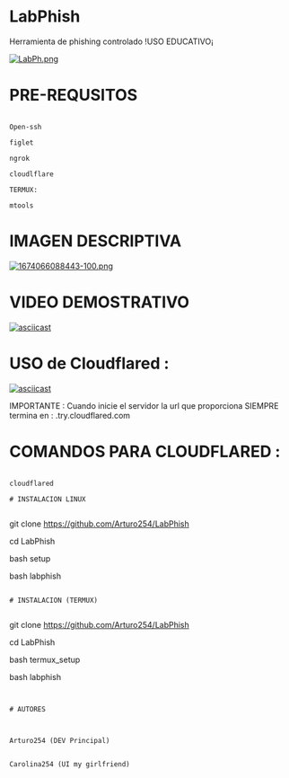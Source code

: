 # LabPhish
Herramienta de phishing controlado  !USO EDUCATIVO¡ 

[![LabPh.png](https://i.postimg.cc/L8JMNv7J/LabPh.png)](https://postimg.cc/fVQFb7Ms)


# PRE-REQUSITOS 

``` 

Open-ssh

figlet

ngrok 

cloudlflare 

TERMUX: 

mtools

``` 

# IMAGEN DESCRIPTIVA

[![1674066088443-100.png](https://i.postimg.cc/SKzHx0gD/1674066088443-100.png)](https://postimg.cc/WDT55yLk)





# VIDEO DEMOSTRATIVO 
[![asciicast](https://asciinema.org/a/aqLXEMwlK3BGYQMiEDCLe5ZhB.svg)](https://asciinema.org/a/aqLXEMwlK3BGYQMiEDCLe5ZhB)



# USO de Cloudflared :
[![asciicast](https://asciinema.org/a/Q7KezupisMdGrSyJW1lb6z3tB.svg)](https://asciinema.org/a/Q7KezupisMdGrSyJW1lb6z3tB) 


IMPORTANTE :
Cuando inicie el servidor la url que proporciona 
SIEMPRE termina en : .try.cloudflared.com 

# COMANDOS PARA CLOUDFLARED :

```

cloudflared 

# INSTALACION LINUX 


``` 
git clone https://github.com/Arturo254/LabPhish


cd LabPhish


bash setup 


bash labphish


``` 

# INSTALACION (TERMUX)


```
git clone https://github.com/Arturo254/LabPhish


cd LabPhish


bash termux_setup 


bash labphish






``` 


# AUTORES 



Arturo254 (DEV Principal)


Carolina254 (UI my girlfriend)
